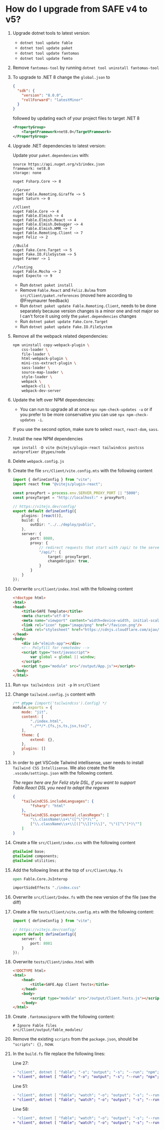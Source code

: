 # How do I upgrade from SAFE v4 to v5?

1. Upgrade dotnet tools to latest version:

    - `dotnet tool update fable`
    - `dotnet tool update paket`
    - `dotnet tool update fantomas`
    - `dotnet tool update femto`

1. Remove `fantomas-tool` by running `dotnet tool uninstall fantomas-tool`
    
1. To upgrade to .NET 8 change the `global.json` to

	```json
	{
	  "sdk": {
	    "version": "8.0.0",
	    "rollForward": "latestMinor"
	  }
	}
	```

    followed by updating each of your project files to target .NET 8

    ```xml
    <PropertyGroup>
        <TargetFramework>net8.0</TargetFramework>
    </PropertyGroup>
    ```

1. Upgrade .NET dependencies to latest version:

	Update your `paket.dependencies` with:
		
	```
	source https://api.nuget.org/v3/index.json
	framework: net8.0
	storage: none
	
	nuget Fsharp.Core ~> 8

    //Server
	nuget Fable.Remoting.Giraffe ~> 5
	nuget Saturn ~> 0
	
    //Client
	nuget Fable.Core ~> 4
	nuget Fable.Elmish ~> 4
	nuget Fable.Elmish.React ~> 4
	nuget Fable.Elmish.Debugger ~> 4
	nuget Fable.Elmish.HMR ~> 7
	nuget Fable.Remoting.Client ~> 7
	nuget Feliz ~> 2
	
    //Build
	nuget Fake.Core.Target ~> 5
	nuget Fake.IO.FileSystem ~> 5
	nuget Farmer ~> 1

    //Testing
	nuget Fable.Mocha ~> 2
	nuget Expecto ~> 9
	```
	
	- Run `dotnet paket install`
	- Remove `Fable.React` and `Feliz.Bulma` from `src/Client/paket.references` (moved here according to @Freymaurer feedback)
    - Run `dotnet paket update Fable.Remoting.Client`, needs to be done separately because version changes is a minor one and not major so I can't force it using only the `paket.dependencies` changes
    - Run `dotnet paket update Fake.Core.Target`
    - Run `dotnet paket update Fake.IO.FileSystem`

1. Remove all the webpack related dependencies:

	```bash
	npm uninstall copy-webpack-plugin \
	    css-loader \
	    file-loader \
	    html-webpack-plugin \
	    mini-css-extract-plugin \
	    sass-loader \
	    source-map-loader \
	    style-loader \
	    webpack \
	    webpack-cli \
	    webpack-dev-server
	```
	
1. Update the left over NPM dependencies:

	- You can run to upgrade all at once `npx npm-check-updates -u` or if you prefer to be more conservative you can use `npx npm-check-updates -i`.
	
	If you use the second option, make sure to select `react`, `react-dom`, `sass`.
	
1. Install the new NPM dependencies

	`npm install -D vite @vitejs/plugin-react tailwindcss postcss autoprefixer @types/node`
	
1. Delete `webpack.config.js`

1. Create the file `src/Client/vite.config.mts` with the following content
	
	```ts
	import { defineConfig } from "vite";
	import react from "@vitejs/plugin-react";
	
	const proxyPort = process.env.SERVER_PROXY_PORT || "5000";
	const proxyTarget = "http://localhost:" + proxyPort;
	
	// https://vitejs.dev/config/
	export default defineConfig({
	    plugins: [react()],
	    build: {
	        outDir: "../../deploy/public",
	    },
	    server: {
	        port: 8080,
	        proxy: {
	            // redirect requests that start with /api/ to the server on port 5000
	            "/api/": {
	                target: proxyTarget,
	                changeOrigin: true,
	            }
	        }
	    }
	});
	```

1. Overwrite `src/Client/index.html` with the following content
	
	```html
	<!doctype html>
	<html>
	<head>
	    <title>SAFE Template</title>
	    <meta charset="utf-8">
	    <meta name="viewport" content="width=device-width, initial-scale=1.0">
	    <link rel="icon" type="image/png" href="/favicon.png"/>
	    <link rel="stylesheet" href="https://cdnjs.cloudflare.com/ajax/libs/font-awesome/5.14.0/css/all.min.css">
	</head>
	<body>
	    <div id="elmish-app"></div>
	    <!-- Polyfill for remotedev -->
	    <script type="text/javascript">
	        var global = global || window;
	    </script>
	    <script type="module" src="/output/App.js"></script>
	</body>
	</html>
	```
	
1. Run `npx tailwindcss init -p` in `src/Client`
1. Change `tailwind.config.js` content with

	```js
	/** @type {import('tailwindcss').Config} */
	module.exports = {
	    mode: "jit",
	    content: [
	        "./index.html",
	        "./**/*.{fs,js,ts,jsx,tsx}",
	    ],
	    theme: {
	        extend: {},
	    },
	    plugins: []
	}
	```

1. In order to get VSCode Tailwind intellisense, user needs to install `Tailwind CSS Intellisense`. We also create the file `.vscode/settings.json` with the following content.

	*The regex here are for Feliz style DSL, if you want to support Fable.React DSL you need to adapt the regexes*
	
	```json
	{
	    "tailwindCSS.includeLanguages": {
	        "fsharp": "html"
	    },
	    "tailwindCSS.experimental.classRegex": [
	        "\\.className\\s+\"([^\"]*)\"",
	        ["\\.className\\s+\\[([^\\]]*)\\]", "\"([^\"]*)\""]
	    ]
	}
	```

1. Create a file `src/Client/index.css` with the following content

	```css
	@tailwind base;
	@tailwind components;
	@tailwind utilities;
	```
	
1. Add the following lines at the top of `src/Client/App.fs`
	
	```fs
	open Fable.Core.JsInterop
	
	importSideEffects "./index.css"
	```

1. Overwrite `src/Client/Index.fs` with the new version of the file (see the diff)

1. Create a file `tests/Client/vite.config.mts` with the following content:

	```ts
	import { defineConfig } from "vite";
	
	// https://vitejs.dev/config/
	export default defineConfig({
	    server: {
	        port: 8081
	    }
	});
	```
	
1. Overwrite `tests/Client/index.html` with 

	```html
	<!DOCTYPE html>
	<html>
	    <head>
	        <title>SAFE.App Client Tests</title>
	    </head>
	    <body>
	        <script type="module" src="/output/Client.Tests.js"></script>
	    </body>
	</html>
	```
	
1. Create `.fantomasignore` with the following content:
	
	```
	# Ignore Fable files
	src/Client/output/fable_modules/ 
	```

1. Remove the existing `scripts` from the `package.json`, should be `"scripts": {},` now.

1. In the `build.fs` file replace the following lines:

	Line 27:
	
	```diff
	- "client", dotnet [ "fable"; "-o"; "output"; "-s"; "--run"; "npm"; "run"; "build" ] clientPath ]
	+ "client", dotnet [ "fable"; "-o"; "output"; "-s"; "--run"; "npx"; "vite"; "build" ] clientPath ]
	```
	
	Line 51:
	
	```diff
	- "client", dotnet [ "fable"; "watch"; "-o"; "output"; "-s"; "--run"; "npm"; "run"; "start" ] clientPath ]
	+ "client", dotnet [ "fable"; "watch"; "-o"; "output"; "-s"; "--run"; "npx"; "vite" ] clientPath ]
	```
	
	Line 58:
	
	```diff
	- "client", dotnet [ "fable"; "watch"; "-o"; "output"; "-s"; "--run"; "npm"; "run"; "test:live" ] clientTestsPath ]
	+ "client", dotnet [ "fable"; "watch"; "-o"; "output"; "-s"; "--run"; "npx"; "vite" ] clientTestsPath ]
	```
